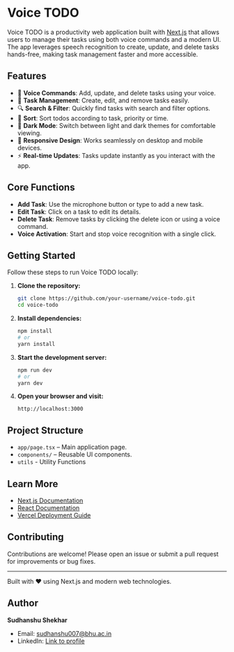 # Voice TODO

Voice TODO is a productivity web application built with [Next.js](https://nextjs.org) that allows users to manage their tasks using both voice commands and a modern UI. The app leverages speech recognition to create, update, and delete tasks hands-free, making task management faster and more accessible.

## Features

- 🎤 **Voice Commands**: Add, update, and delete tasks using your voice.
- 📝 **Task Management**: Create, edit, and remove tasks easily.
- 🔍 **Search & Filter**: Quickly find tasks with search and filter options.
- 📝 **Sort**: Sort todos according to task, priority or time.
- 🌙 **Dark Mode**: Switch between light and dark themes for comfortable viewing.
- 📱 **Responsive Design**: Works seamlessly on desktop and mobile devices.
- ⚡ **Real-time Updates**: Tasks update instantly as you interact with the app.

## Core Functions

- **Add Task**: Use the microphone button or type to add a new task.
- **Edit Task**: Click on a task to edit its details.
- **Delete Task**: Remove tasks by clicking the delete icon or using a voice command.
- **Voice Activation**: Start and stop voice recognition with a single click.

## Getting Started

Follow these steps to run Voice TODO locally:

1. **Clone the repository:**
    ```bash
    git clone https://github.com/your-username/voice-todo.git
    cd voice-todo
    ```

2. **Install dependencies:**
    ```bash
    npm install
    # or
    yarn install
    ```

3. **Start the development server:**
    ```bash
    npm run dev
    # or
    yarn dev
    ```

4. **Open your browser and visit:**
    ```
    http://localhost:3000
    ```

## Project Structure

- `app/page.tsx` – Main application page.
- `components/` – Reusable UI components.
- `utils` - Utility Functions

## Learn More

- [Next.js Documentation](https://nextjs.org/docs)
- [React Documentation](https://react.dev/)
- [Vercel Deployment Guide](https://nextjs.org/docs/app/building-your-application/deploying)

## Contributing

Contributions are welcome! Please open an issue or submit a pull request for improvements or bug fixes.

---

Built with ❤️ using Next.js and modern web technologies.


## Author

**Sudhanshu Shekhar**  
- Email: [sudhanshu007@bhu.ac.in](mailto:sudhanshu007@bhu.ac.in)
- LinkedIn: [Link to profile](https://www.linkedin.com/in/sudhanshu-shekhar-7979b2214/)
